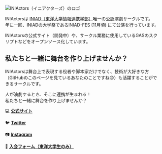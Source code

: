 ![INIActors（イニアクターズ）のロゴ](https://user-images.githubusercontent.com/49315610/159500832-5dfa2020-5b2b-4d17-8f93-d1160032fc0d.png)

INIActorsは [INIAD（東洋大学情報連携学部）](https://www.iniad.org/)唯一の公認演劇サークルです。  
年に一回、INIADの大学祭であるINIAD-FES (11月頃) にて公演を行っています。  

  
INIActorsの公式サイト（開発中）や、サークル業務に使用しているGASのスクリプトなどをオープンソース化しています。    

## 私たちと一緒に舞台を作り上げませんか？

INIActorsは舞台上で表現する役者や脚本家だけでなく、技術が大好きな方（GitHubのこのページを見ているあなたのことですね😊）も活躍することができるサークルです。
    
人が演劇するとき、そこに連携が生まれる！  
私たちと一緒に舞台を作り上げませんか？
  

💻  **[公式サイト](https://iniactors.github.io/)**

🐦  **[Twitter](https://twitter.com/iniactors)**

📷  **[Instagram](https://www.instagram.com/iniactors/)**
  
👋  **[入会フォーム（東洋大学生のみ）](https://forms.gle/znb3VNiaWgZ6ddyB8)**
